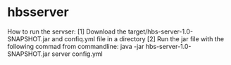 # hbsserver
How to run the servser:
[1] Download the  target/hbs-server-1.0-SNAPSHOT.jar and confiq.yml file in a directory
[2] Run the jar file with the following commad from commandline: java -jar hbs-server-1.0-SNAPSHOT.jar  server config.yml
